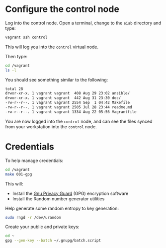 # Configure the control node

Log into the control node.  Open a terminal, change to the `eiab` directory
and type:

```bash
vagrant ssh control
```

This will log you into the `control` virtual node.

Then type:

```bash
cd /vagrant
ls -l
```

You should see something similar to the following:

```bash
total 28
drwxr-xr-x. 1 vagrant vagrant  408 Aug 29 23:02 ansible/
drwxr-xr-x. 1 vagrant vagrant  442 Aug 31 23:30 doc/
-rw-r--r--. 1 vagrant vagrant 2554 Sep  1 04:42 Makefile
-rw-r--r--. 1 vagrant vagrant 2505 Jul 28 23:44 readme.md
-rw-r--r--. 1 vagrant vagrant 1334 Aug 22 05:56 Vagrantfile
```

You are now logged into the `control` node, and can see the files synced from your
workstation into the `control` node.

# Credentials

To help manage credentials:

```bash
cd /vagrant
make 001-gpg
```

This will:

- Install the [Gnu Privacy Guard](https://gnupg.org) (GPG) encryption software
- Install the Random number generator utilities


Help generate some random entropy to key generation:

```bash
sudo rngd -r /dev/urandom
```

Create your public and private keys:

```bash
cd ~
gpg --gen-key --batch ~/.gnupg/batch.script
```
